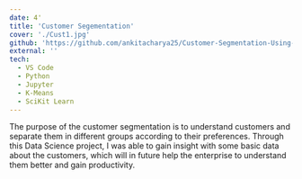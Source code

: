 ```yaml
---
date: 4'
title: 'Customer Segementation'
cover: './Cust1.jpg'
github: 'https://github.com/ankitacharya25/Customer-Segmentation-Using-K-Means-Clustering'
external: ''
tech:
  - VS Code
  - Python
  - Jupyter
  - K-Means
  - SciKit Learn
---
```


The purpose of the customer segmentation is to understand customers and separate them in different groups according to their preferences. Through this Data Science project, I was able to gain insight with some basic data about the customers, which will in future help the enterprise to understand them better and gain productivity.